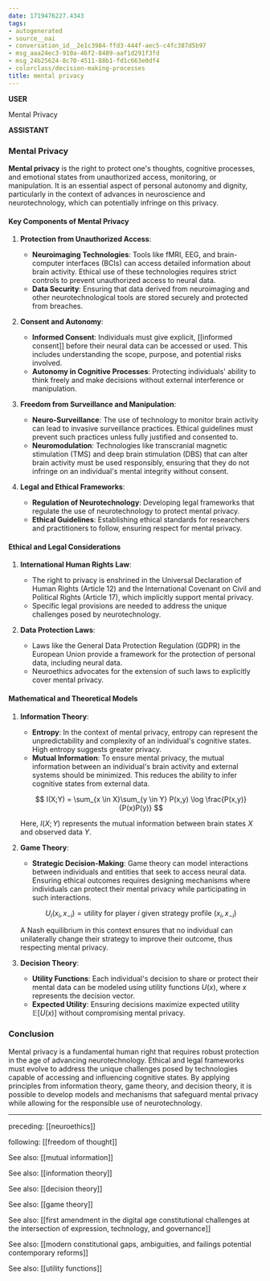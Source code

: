 ```yaml
---
date: 1719476227.4343
tags:
- autogenerated
- source__oai
- conversation_id__2e1c3984-ffd3-444f-aec5-c4fc387d5b97
- msg_aaa24ec3-910a-46f2-8489-aaf1d291f3fd
- msg_24b25624-8c70-4511-88b1-fd1c663e0df4
- colorclass/decision-making-processes
title: mental privacy
---
```


**USER**

Mental Privacy


**ASSISTANT**

### Mental Privacy

**Mental privacy** is the right to protect one's thoughts, cognitive processes, and emotional states from unauthorized access, monitoring, or manipulation. It is an essential aspect of personal autonomy and dignity, particularly in the context of advances in neuroscience and neurotechnology, which can potentially infringe on this privacy.

#### Key Components of Mental Privacy

1. **Protection from Unauthorized Access**:
   - **Neuroimaging Technologies**: Tools like fMRI, EEG, and brain-computer interfaces (BCIs) can access detailed information about brain activity. Ethical use of these technologies requires strict controls to prevent unauthorized access to neural data.
   - **Data Security**: Ensuring that data derived from neuroimaging and other neurotechnological tools are stored securely and protected from breaches.

2. **Consent and Autonomy**:
   - **Informed Consent**: Individuals must give explicit, [[informed consent]] before their neural data can be accessed or used. This includes understanding the scope, purpose, and potential risks involved.
   - **Autonomy in Cognitive Processes**: Protecting individuals' ability to think freely and make decisions without external interference or manipulation.

3. **Freedom from Surveillance and Manipulation**:
   - **Neuro-Surveillance**: The use of technology to monitor brain activity can lead to invasive surveillance practices. Ethical guidelines must prevent such practices unless fully justified and consented to.
   - **Neuromodulation**: Technologies like transcranial magnetic stimulation (TMS) and deep brain stimulation (DBS) that can alter brain activity must be used responsibly, ensuring that they do not infringe on an individual's mental integrity without consent.

4. **Legal and Ethical Frameworks**:
   - **Regulation of Neurotechnology**: Developing legal frameworks that regulate the use of neurotechnology to protect mental privacy.
   - **Ethical Guidelines**: Establishing ethical standards for researchers and practitioners to follow, ensuring respect for mental privacy.

#### Ethical and Legal Considerations

1. **International Human Rights Law**:
   - The right to privacy is enshrined in the Universal Declaration of Human Rights (Article 12) and the International Covenant on Civil and Political Rights (Article 17), which implicitly support mental privacy.
   - Specific legal provisions are needed to address the unique challenges posed by neurotechnology.

2. **Data Protection Laws**:
   - Laws like the General Data Protection Regulation (GDPR) in the European Union provide a framework for the protection of personal data, including neural data.
   - Neuroethics advocates for the extension of such laws to explicitly cover mental privacy.

#### Mathematical and Theoretical Models

1. **Information Theory**:
   - **Entropy**: In the context of mental privacy, entropy can represent the unpredictability and complexity of an individual's cognitive states. High entropy suggests greater privacy.
   - **Mutual Information**: To ensure mental privacy, the mutual information between an individual's brain activity and external systems should be minimized. This reduces the ability to infer cognitive states from external data.

   $$ I(X;Y) = \sum_{x \in X}\sum_{y \in Y} P(x,y) \log \frac{P(x,y)}{P(x)P(y)} $$

   Here, $I(X;Y)$ represents the mutual information between brain states $X$ and observed data $Y$.

2. **Game Theory**:
   - **Strategic Decision-Making**: Game theory can model interactions between individuals and entities that seek to access neural data. Ensuring ethical outcomes requires designing mechanisms where individuals can protect their mental privacy while participating in such interactions.

   $$ U_i(x_i, x_{-i}) = \text{utility for player } i \text{ given strategy profile } (x_i, x_{-i}) $$

   A Nash equilibrium in this context ensures that no individual can unilaterally change their strategy to improve their outcome, thus respecting mental privacy.

3. **Decision Theory**:
   - **Utility Functions**: Each individual's decision to share or protect their mental data can be modeled using utility functions $U(x)$, where $x$ represents the decision vector.
   - **Expected Utility**: Ensuring decisions maximize expected utility $\mathbb{E}[U(x)]$ without compromising mental privacy.

### Conclusion

Mental privacy is a fundamental human right that requires robust protection in the age of advancing neurotechnology. Ethical and legal frameworks must evolve to address the unique challenges posed by technologies capable of accessing and influencing cognitive states. By applying principles from information theory, game theory, and decision theory, it is possible to develop models and mechanisms that safeguard mental privacy while allowing for the responsible use of neurotechnology.


---

preceding: [[neuroethics]]  


following: [[freedom of thought]]

See also: [[mutual information]]


See also: [[information theory]]


See also: [[decision theory]]


See also: [[game theory]]


See also: [[first amendment in the digital age constitutional challenges at the intersection of expression, technology, and governance]]


See also: [[modern constitutional gaps, ambiguities, and failings potential contemporary reforms]]


See also: [[utility functions]]